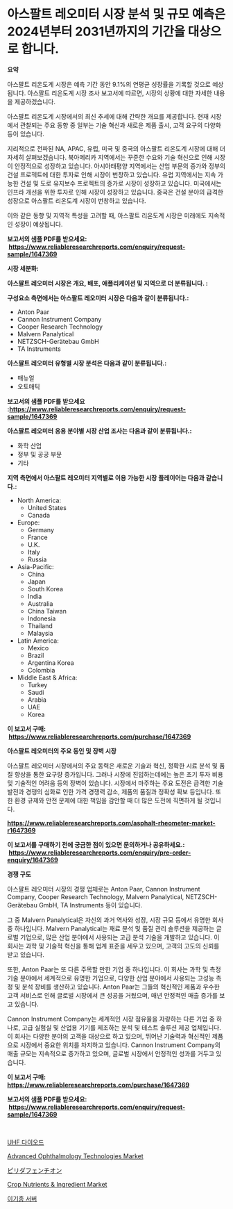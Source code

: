 <p><h1>아스팔트 레오미터 시장 분석 및 규모 예측은 2024년부터 2031년까지의 기간을 대상으로 합니다.</h1></p><p><strong>요약</strong></p>
<p><p>아스팔트 리온도계 시장은 예측 기간 동안 9.1%의 연평균 성장률을 기록할 것으로 예상됩니다. 아스팔트 리온도계 시장 조사 보고서에 따르면, 시장의 상황에 대한 자세한 내용을 제공하겠습니다.</p><p>아스팔트 리온도계 시장에서의 최신 추세에 대해 간략한 개요를 제공합니다. 현재 시장에서 관찰되는 주요 동향 중 일부는 기술 혁신과 새로운 제품 출시, 고객 요구의 다양화 등이 있습니다.</p><p>지리적으로 전파된 NA, APAC, 유럽, 미국 및 중국의 아스팔트 리온도계 시장에 대해 더 자세히 살펴보겠습니다. 북아메리카 지역에서는 꾸준한 수요와 기술 혁신으로 인해 시장이 안정적으로 성장하고 있습니다. 아시아태평양 지역에서는 산업 부문의 증가와 정부의 건설 프로젝트에 대한 투자로 인해 시장이 번창하고 있습니다. 유럽 지역에서는 지속 가능한 건설 및 도로 유지보수 프로젝트의 증가로 시장이 성장하고 있습니다. 미국에서는 인프라 개선을 위한 투자로 인해 시장이 성장하고 있습니다. 중국은 건설 분야의 급격한 성장으로 아스팔트 리온도계 시장이 번창하고 있습니다.</p><p>이와 같은 동향 및 지역적 특성을 고려할 때, 아스팔트 리온도계 시장은 미래에도 지속적인 성장이 예상됩니다.</p></p>
<p><strong>보고서의 샘플 PDF를 받으세요: &nbsp;<a href="https://www.reliableresearchreports.com/enquiry/request-sample/1647369">https://www.reliableresearchreports.com/enquiry/request-sample/1647369</a></strong></p>
<p><strong>시장 세분화:</strong></p>
<p><strong> 아스팔트 레오미터 시장은 개요, 배포, 애플리케이션 및 지역으로 더 분류됩니다. :</strong></p>
<p><strong>구성요소 측면에서는 아스팔트 레오미터 시장은 다음과 같이 분류됩니다.:</strong></p>
<p><ul><li>Anton Paar</li><li>Cannon Instrument Company</li><li>Cooper Research Technology</li><li>Malvern Panalytical</li><li>NETZSCH-Gerätebau GmbH</li><li>TA Instruments</li></ul></p>
<p><strong> 아스팔트 레오미터 유형별 시장 분석은 다음과 같이 분류됩니다.:</strong></p>
<p><ul><li>매뉴얼</li><li>오토매틱</li></ul></p>
<p><strong>보고서의 샘플 PDF를 받으세요 :<a href="https://www.reliableresearchreports.com/enquiry/request-sample/1647369">https://www.reliableresearchreports.com/enquiry/request-sample/1647369</a></strong></p>
<p><strong> 아스팔트 레오미터 응용 분야별 시장 산업 조사는 다음과 같이 분류됩니다.:</strong></p>
<p><ul><li>화학 산업</li><li>정부 및 공공 부문</li><li>기타</li></ul></p>
<p><strong>지역 측면에서 아스팔트 레오미터 지역별로 이용 가능한 시장 플레이어는 다음과 같습니다.:</strong></p>
<p><ul>
    <li>
        North America:
        <ul>
            <li>United States</li>
            <li>Canada</li>
        </ul>
    </li>
    <li>
        Europe:
        <ul>
            <li>Germany</li>
            <li>France</li>
            <li>U.K.</li>
            <li>Italy</li>
            <li>Russia</li>
        </ul>
    </li>
    <li>
        Asia-Pacific:
        <ul>
            <li>China</li>
            <li>Japan</li>
            <li>South Korea</li>
            <li>India</li>
            <li>Australia</li>
            <li>China Taiwan</li>
            <li>Indonesia</li>
            <li>Thailand</li>
            <li>Malaysia</li>
        </ul>
    </li>
    <li>
        Latin America:
        <ul>
            <li>Mexico</li>
            <li>Brazil</li>
            <li>Argentina Korea</li>
            <li>Colombia</li>
        </ul>
    </li>
    <li>
        Middle East & Africa:
        <ul>
            <li>Turkey</li>
            <li>Saudi</li>
            <li>Arabia</li>
            <li>UAE</li>
            <li>Korea</li>
        </ul>
    </li>
    </ul></p>
<p><strong>이 보고서 구매: &nbsp;<a href="https://www.reliableresearchreports.com/purchase/1647369">https://www.reliableresearchreports.com/purchase/1647369</a></strong></p>
<p><strong>아스팔트 레오미터의 주요 동인 및 장벽 시장</strong></p>
<p><p>아스팔트 레오미터 시장에서의 주요 동력은 새로운 기술과 혁신, 정확한 시료 분석 및 품질 향상을 통한 요구량 증가입니다. 그러나 시장에 진입하는데에는 높은 초기 투자 비용 및 기술적인 어려움 등의 장벽이 있습니다. 시장에서 마주하는 주요 도전은 급격한 기술 발전과 경쟁의 심화로 인한 가격 경쟁력 감소, 제품의 품질과 정확성 확보 등입니다. 또한 환경 규제와 안전 문제에 대한 책임을 감안할 때 더 많은 도전에 직면하게 될 것입니다.</p></p>
<p><strong><a href="https://www.reliableresearchreports.com/asphalt-rheometer-market-r1647369">https://www.reliableresearchreports.com/asphalt-rheometer-market-r1647369</a></strong></p>
<p><strong>이 보고서를 구매하기 전에 궁금한 점이 있으면 문의하거나 공유하세요.: &nbsp;<a href="https://www.reliableresearchreports.com/enquiry/pre-order-enquiry/1647369">https://www.reliableresearchreports.com/enquiry/pre-order-enquiry/1647369</a></strong></p>
<p><strong>경쟁 구도</strong></p>
<p><p>아스팔트 레오미터 시장의 경쟁 업체로는 Anton Paar, Cannon Instrument Company, Cooper Research Technology, Malvern Panalytical, NETZSCH-Gerätebau GmbH, TA Instruments 등이 있습니다. </p><p>그 중 Malvern Panalytical은 자신의 과거 역사와 성장, 시장 규모 등에서 유명한 회사 중 하나입니다. Malvern Panalytical는 재료 분석 및 품질 관리 솔루션을 제공하는 글로벌 기업으로, 많은 산업 분야에서 사용되는 고급 분석 기술을 개발하고 있습니다. 이 회사는 과학 및 기술적 혁신을 통해 업계 표준을 세우고 있으며, 고객의 고도의 신뢰를 받고 있습니다.</p><p>또한, Anton Paar는 또 다른 주목할 만한 기업 중 하나입니다. 이 회사는 과학 및 측정 기술 분야에서 세계적으로 유명한 기업으로, 다양한 산업 분야에서 사용되는 고성능 측정 및 분석 장비를 생산하고 있습니다. Anton Paar는 그들의 혁신적인 제품과 우수한 고객 서비스로 인해 글로벌 시장에서 큰 성공을 거뒀으며, 매년 안정적인 매출 증가를 보고 있습니다.</p><p>Cannon Instrument Company는 세계적인 시장 점유율을 자랑하는 다른 기업 중 하나로, 고급 실험실 및 산업용 기기를 제조하는 분석 및 테스트 솔루션 제공 업체입니다. 이 회사는 다양한 분야의 고객을 대상으로 하고 있으며, 뛰어난 기술력과 혁신적인 제품으로 시장에서 중요한 위치를 차지하고 있습니다. Cannon Instrument Company의 매출 규모는 지속적으로 증가하고 있으며, 글로벌 시장에서 안정적인 성과를 거두고 있습니다.</p></p>
<p><strong>이 보고서 구매: &nbsp; <a href="https://www.reliableresearchreports.com/purchase/1647369">https://www.reliableresearchreports.com/purchase/1647369</a></strong></p>
<p><strong>보고서의 샘플 PDF를 받으세요: &nbsp;<a href="https://www.reliableresearchreports.com/enquiry/request-sample/1647369">https://www.reliableresearchreports.com/enquiry/request-sample/1647369</a></strong><strong></strong></p>
<p>&nbsp;</p>
<p><p><a href="https://github.com/KellyLyncyh543964/Market-Research-Report-List-1/blob/main/651054756742.md">UHF 다이오드</a></p><p><a href="https://github.com/markusgodoy/Market-Research-Report-List-3/blob/main/advanced-ophthalmology-technologies-market.md">Advanced Ophthalmology Technologies Market</a></p><p><a href="https://medium.com/@reyeshowell655/%E3%83%94%E3%83%AA%E3%83%80%E3%83%95%E3%82%A7%E3%83%B3%E3%82%B7%E3%82%AA%E3%83%B3%E5%B8%82%E5%A0%B4%E8%A6%8F%E6%A8%A1-cagr-%E3%83%88%E3%83%AC%E3%83%B3%E3%83%892024-2030-f37d7b4639fb">ピリダフェンチオン</a></p><p><a href="https://issuu.com/reportprime-2/docs/crop-nutrients-ingredient-market-size-2030.pptx">Crop Nutrients & Ingredient Market</a></p><p><a href="https://github.com/rcabello548/Market-Research-Report-List-1/blob/main/345851656896.md">이기종 서버</a></p></p>